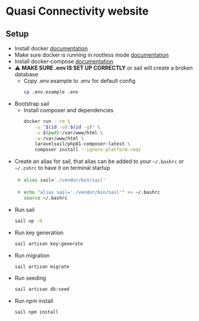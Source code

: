 # Quasi Connectivity website

## Setup

- Install docker [documentation](https://docs.docker.com/install/linux/docker-ce/ubuntu/#set-up-the-repository)
- Make sure docker is running in rootless mode [documentation](https://docs.docker.com/install/linux/linux-postinstall/)
- Install docker-compose [documentation](https://docs.docker.com/compose/install/)
- :warning: **MAKE SURE .env IS SET UP CORRECTLY** or sail will create a broken database
    - Copy .env.example to .env for default config
        ```bash
        cp .env.example .env 
        ```
- Bootstrap sail
    - Install composer and dependencies 
        ```bash
        docker run --rm \
            -u "$(id -u):$(id -g)" \
            -v $(pwd):/var/www/html \
            -w /var/www/html \
            laravelsail/php81-composer:latest \
            composer install --ignore-platform-reqs
        ```
- Create an alias for sail, that alias can be added to your `~/.bashrc` or `~/.zshrc` to have it on terminal startup
    -   ```bash
        alias sail='./vendor/bin/sail'
        ```
    -   ```bash
        echo "alias sail='./vendor/bin/sail'" >> ~/.bashrc
        source ~/.bashrc
        ```	
- Run sail
    ```bash
    sail up -d
    ```
- Run key generation
    ```bash
    sail artisan key:generate
    ```
- Run migration
    ```bash
    sail artisan migrate
    ```
- Run seeding
    ```bash
    sail artisan db:seed
    ```
- Run npm install
    ```bash
    sail npm install
    ```



